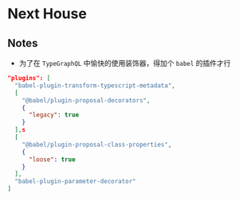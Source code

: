 # Next House

## Notes

- 为了在 `TypeGraphQL` 中愉快的使用装饰器，得加个 `babel` 的插件才行

```json
"plugins": [
  "babel-plugin-transform-typescript-metadata",
  [
    "@babel/plugin-proposal-decorators",
    {
      "legacy": true
    }
  ],s
  [
    "@babel/plugin-proposal-class-properties",
    {
      "loose": true
    }
  ],
  "babel-plugin-parameter-decorator"
]
```

